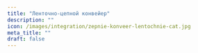 ```yaml
---
title: "Ленточно-цепной конвейер"
description: ""
icon: /images/integration/zepnie-konveer-lentochnie-cat.jpg 
meta_title: ""
draft: false
---
```


